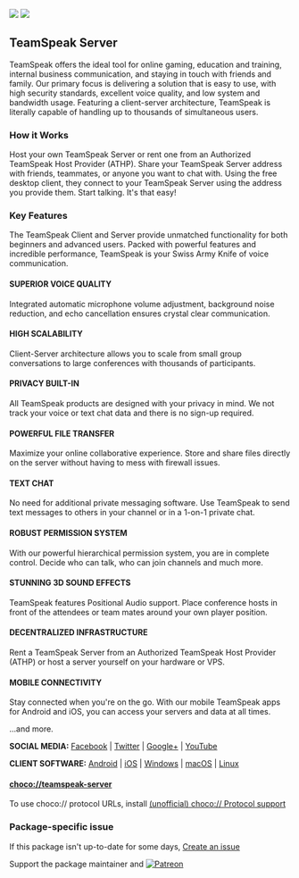 [![](https://img.shields.io/chocolatey/v/teamspeak-server?color=green&label=teamspeak-server)](https://chocolatey.org/packages/teamspeak-server) [![](https://img.shields.io/chocolatey/dt/teamspeak-server)](https://chocolatey.org/packages/teamspeak-server)

## TeamSpeak Server

TeamSpeak offers the ideal tool for online gaming, education and training, internal business communication, and staying in touch with friends and family. Our primary focus is delivering a solution that is easy to use, with high security standards, excellent voice quality, and low system and bandwidth usage. Featuring a client-server architecture, TeamSpeak is literally capable of handling up to thousands of simultaneous users.

### How it Works
Host your own TeamSpeak Server or rent one from an Authorized TeamSpeak Host Provider (ATHP). Share your TeamSpeak Server address with friends, teammates, or anyone you want to chat with. Using the free desktop client, they connect to your TeamSpeak Server using the address you provide them. Start talking. It's that easy!

### Key Features
The TeamSpeak Client and Server provide unmatched functionality for both beginners and advanced users. Packed with powerful features and incredible performance, TeamSpeak is your Swiss Army Knife of voice communication.	

#### SUPERIOR VOICE QUALITY
Integrated automatic microphone volume adjustment, background noise reduction, and echo cancellation ensures crystal clear communication.

#### HIGH SCALABILITY
Client-Server architecture allows you to scale from small group conversations to large conferences with thousands of participants.

#### PRIVACY BUILT-IN
All TeamSpeak products are designed with your privacy in mind. We not track your voice or text chat data and there is no sign-up required.

#### POWERFUL FILE TRANSFER
Maximize your online collaborative experience. Store and share files directly on the server without having to mess with firewall issues.

#### TEXT CHAT
No need for additional private messaging software. Use TeamSpeak to send text messages to others in your channel or in a 1-on-1 private chat.

#### ROBUST PERMISSION SYSTEM
With our powerful hierarchical permission system, you are in complete control. Decide who can talk, who can join channels and much more.

#### STUNNING 3D SOUND EFFECTS
TeamSpeak features Positional Audio support. Place conference hosts in front of the attendees or team mates around your own player position.

#### DECENTRALIZED INFRASTRUCTURE
Rent a TeamSpeak Server from an Authorized TeamSpeak Host Provider (ATHP) or host a server yourself on your hardware or VPS.

#### MOBILE CONNECTIVITY
Stay connected when you're on the go. With our mobile TeamSpeak apps for Android and iOS, you can access your servers and data at all times.

...and more.

**SOCIAL MEDIA:**
[Facebook](https://www.facebook.com/teamspeak) | [Twitter](https://twitter.com/teamspeak) | [Google+](https://plus.google.com/+teamspeak) | [YouTube](https://www.youtube.com/user/TeamSpeak)

**CLIENT SOFTWARE:**
[Android](https://play.google.com/store/apps/details?id=com.teamspeak.ts3client) | [iOS](https://itunes.apple.com/app/teamspeak-3/id577628510) | [Windows](https://chocolatey.org/packages/teamspeak) | [macOS](http://www.teamspeak.com/downloads.html#client) | [Linux](http://www.teamspeak.com/downloads.html#client)

#### [choco://teamspeak-server](choco://teamspeak-server)
To use choco:// protocol URLs, install [(unofficial) choco:// Protocol support ](https://chocolatey.org/packages/choco-protocol-support)

### Package-specific issue
If this package isn't up-to-date for some days, [Create an issue](https://github.com/tunisiano187/Chocolatey-packages/issues/new/choose)

Support the package maintainer and [![Patreon](https://cdn.jsdelivr.net/gh/tunisiano187/Chocolatey-packages@d15c4e19c709e7148588d4523ffc6dd3cd3c7e5e/icons/patreon.png)](https://www.patreon.com/tunisiano)
